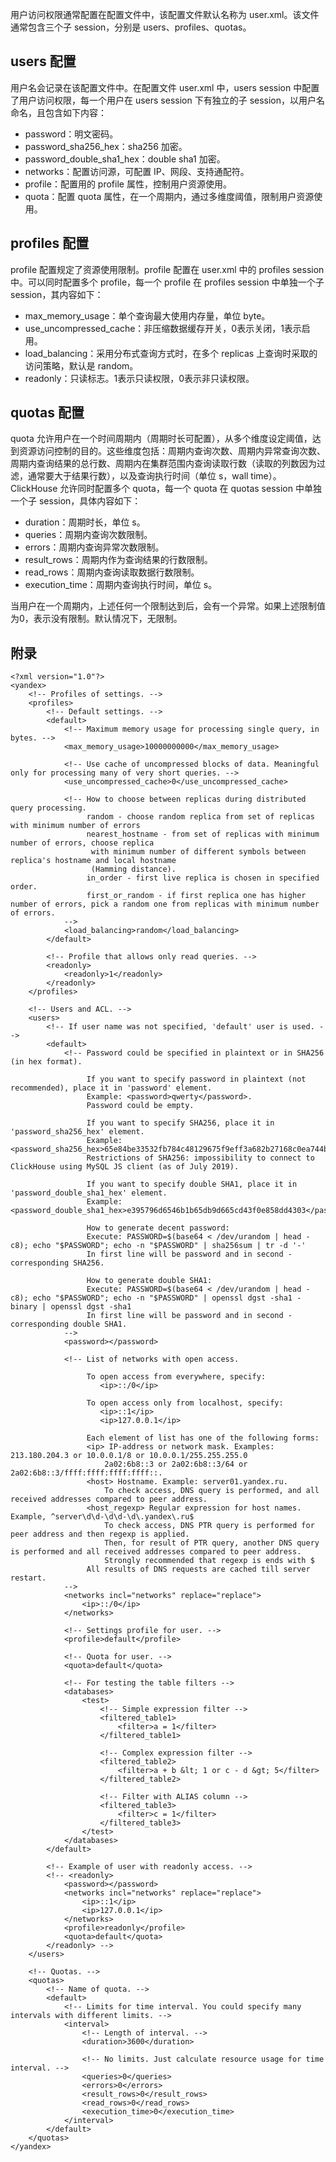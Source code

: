 用户访问权限通常配置在配置文件中，该配置文件默认名称为 user.xml。该文件通常包含三个子 session，分别是 users、profiles、quotas。

## users 配置
用户名会记录在该配置文件中。在配置文件 user.xml 中，users session 中配置了用户访问权限，每一个用户在 users session 下有独立的子 session，以用户名命名，且包含如下内容：
- password：明文密码。
- password_sha256_hex：sha256 加密。
- password_double_sha1_hex：double sha1 加密。
- networks：配置访问源，可配置 IP、网段、支持通配符。
- profile：配置用的 profile 属性，控制用户资源使用。
- quota：配置 quota 属性，在一个周期内，通过多维度阈值，限制用户资源使用。

## profiles 配置

profile 配置规定了资源使用限制。profile 配置在 user.xml 中的 profiles session 中。可以同时配置多个 profile，每一个 profile 在 profiles session 中单独一个子 session，其内容如下：
- max_memory_usage：单个查询最大使用内存量，单位 byte。
- use_uncompressed_cache：非压缩数据缓存开关，0表示关闭，1表示启用。
- load_balancing：采用分布式查询方式时，在多个 replicas 上查询时采取的访问策略，默认是 random。
- readonly：只读标志。1表示只读权限，0表示非只读权限。

## quotas 配置

quota 允许用户在一个时间周期内（周期时长可配置），从多个维度设定阈值，达到资源访问控制的目的。这些维度包括：周期内查询次数、周期内异常查询次数、周期内查询结果的总行数、周期内在集群范围内查询读取行数（读取的列数因为过滤，通常要大于结果行数），以及查询执行时间（单位 s，wall time）。ClickHouse 允许同时配置多个 quota，每一个 quota 在 quotas session 中单独一个子 session，具体内容如下：
- duration：周期时长，单位 s。
- queries：周期内查询次数限制。
- errors：周期内查询异常次数限制。
- result_rows：周期内作为查询结果的行数限制。
- read_rows：周期内查询读取数据行数限制。
- execution_time：周期内查询执行时间，单位 s。

当用户在一个周期内，上述任何一个限制达到后，会有一个异常。如果上述限制值为0，表示没有限制。默认情况下，无限制。

## 附录

```
<?xml version="1.0"?>
<yandex>
    <!-- Profiles of settings. -->
    <profiles>
        <!-- Default settings. -->
        <default>
            <!-- Maximum memory usage for processing single query, in bytes. -->
            <max_memory_usage>10000000000</max_memory_usage>
 
            <!-- Use cache of uncompressed blocks of data. Meaningful only for processing many of very short queries. -->
            <use_uncompressed_cache>0</use_uncompressed_cache>
 
            <!-- How to choose between replicas during distributed query processing.
                 random - choose random replica from set of replicas with minimum number of errors
                 nearest_hostname - from set of replicas with minimum number of errors, choose replica
                  with minimum number of different symbols between replica's hostname and local hostname
                  (Hamming distance).
                 in_order - first live replica is chosen in specified order.
                 first_or_random - if first replica one has higher number of errors, pick a random one from replicas with minimum number of errors.
            -->
            <load_balancing>random</load_balancing>
        </default>
 
        <!-- Profile that allows only read queries. -->
        <readonly>
            <readonly>1</readonly>
        </readonly>
    </profiles>
 
    <!-- Users and ACL. -->
    <users>
        <!-- If user name was not specified, 'default' user is used. -->
        <default>
            <!-- Password could be specified in plaintext or in SHA256 (in hex format).
 
                 If you want to specify password in plaintext (not recommended), place it in 'password' element.
                 Example: <password>qwerty</password>.
                 Password could be empty.
 
                 If you want to specify SHA256, place it in 'password_sha256_hex' element.
                 Example: <password_sha256_hex>65e84be33532fb784c48129675f9eff3a682b27168c0ea744b2cf58ee02337c5</password_sha256_hex>
                 Restrictions of SHA256: impossibility to connect to ClickHouse using MySQL JS client (as of July 2019).
 
                 If you want to specify double SHA1, place it in 'password_double_sha1_hex' element.
                 Example: <password_double_sha1_hex>e395796d6546b1b65db9d665cd43f0e858dd4303</password_double_sha1_hex>
 
                 How to generate decent password:
                 Execute: PASSWORD=$(base64 < /dev/urandom | head -c8); echo "$PASSWORD"; echo -n "$PASSWORD" | sha256sum | tr -d '-'
                 In first line will be password and in second - corresponding SHA256.
 
                 How to generate double SHA1:
                 Execute: PASSWORD=$(base64 < /dev/urandom | head -c8); echo "$PASSWORD"; echo -n "$PASSWORD" | openssl dgst -sha1 -binary | openssl dgst -sha1
                 In first line will be password and in second - corresponding double SHA1.
            -->
            <password></password>
 
            <!-- List of networks with open access.
 
                 To open access from everywhere, specify:
                    <ip>::/0</ip>
 
                 To open access only from localhost, specify:
                    <ip>::1</ip>
                    <ip>127.0.0.1</ip>
 
                 Each element of list has one of the following forms:
                 <ip> IP-address or network mask. Examples: 213.180.204.3 or 10.0.0.1/8 or 10.0.0.1/255.255.255.0
                     2a02:6b8::3 or 2a02:6b8::3/64 or 2a02:6b8::3/ffff:ffff:ffff:ffff::.
                 <host> Hostname. Example: server01.yandex.ru.
                     To check access, DNS query is performed, and all received addresses compared to peer address.
                 <host_regexp> Regular expression for host names. Example, ^server\d\d-\d\d-\d\.yandex\.ru$
                     To check access, DNS PTR query is performed for peer address and then regexp is applied.
                     Then, for result of PTR query, another DNS query is performed and all received addresses compared to peer address.
                     Strongly recommended that regexp is ends with $
                 All results of DNS requests are cached till server restart.
            -->
            <networks incl="networks" replace="replace">
                <ip>::/0</ip>
            </networks>
 
            <!-- Settings profile for user. -->
            <profile>default</profile>
 
            <!-- Quota for user. -->
            <quota>default</quota>
 
            <!-- For testing the table filters -->
            <databases>
                <test>
                    <!-- Simple expression filter -->
                    <filtered_table1>
                        <filter>a = 1</filter>
                    </filtered_table1>
 
                    <!-- Complex expression filter -->
                    <filtered_table2>
                        <filter>a + b &lt; 1 or c - d &gt; 5</filter>
                    </filtered_table2>
 
                    <!-- Filter with ALIAS column -->
                    <filtered_table3>
                        <filter>c = 1</filter>
                    </filtered_table3>
                </test>
            </databases>
        </default>
 
        <!-- Example of user with readonly access. -->
        <!-- <readonly>
            <password></password>
            <networks incl="networks" replace="replace">
                <ip>::1</ip>
                <ip>127.0.0.1</ip>
            </networks>
            <profile>readonly</profile>
            <quota>default</quota>
        </readonly> -->
    </users>
 
    <!-- Quotas. -->
    <quotas>
        <!-- Name of quota. -->
        <default>
            <!-- Limits for time interval. You could specify many intervals with different limits. -->
            <interval>
                <!-- Length of interval. -->
                <duration>3600</duration>
 
                <!-- No limits. Just calculate resource usage for time interval. -->
                <queries>0</queries>
                <errors>0</errors>
                <result_rows>0</result_rows>
                <read_rows>0</read_rows>
                <execution_time>0</execution_time>
            </interval>
        </default>
    </quotas>
</yandex>
```

